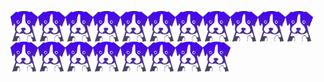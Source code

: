 <a href="javascript:void(0)"><img align="center" src="/media/depup.svg" alt="depup logo" width="44" no-referrer loading="lazy"><img align="center" src="/media/depup.svg" alt="depup logo" width="44" no-referrer loading="lazy"><img align="center" src="/media/depup.svg" alt="depup logo" width="44" no-referrer loading="lazy"><img align="center" src="/media/depup.svg" alt="depup logo" width="44" no-referrer loading="lazy"><img align="center" src="/media/depup.svg" alt="depup logo" width="44" no-referrer loading="lazy"><img align="center" src="/media/depup.svg" alt="depup logo" width="44" no-referrer loading="lazy"><img align="center" src="/media/depup.svg" alt="depup logo" width="44" no-referrer loading="lazy"><img align="center" src="/media/depup.svg" alt="depup logo" width="44" no-referrer loading="lazy"><img align="center" src="/media/depup.svg" alt="depup logo" width="44" no-referrer loading="lazy"><img align="center" src="/media/depup.svg" alt="depup logo" width="44" no-referrer loading="lazy"><img align="center" src="/media/depup.svg" alt="depup logo" width="44" no-referrer loading="lazy"><img align="center" src="/media/depup.svg" alt="depup logo" width="44" no-referrer loading="lazy"><img align="center" src="/media/depup.svg" alt="depup logo" width="44" no-referrer loading="lazy"><img align="center" src="/media/depup.svg" alt="depup logo" width="44" no-referrer loading="lazy"><img align="center" src="/media/depup.svg" alt="depup logo" width="44" no-referrer loading="lazy"><img align="center" src="/media/depup.svg" alt="depup logo" width="44" no-referrer loading="lazy"><img align="center" src="/media/depup.svg" alt="depup logo" width="44" no-referrer loading="lazy"><img align="center" src="/media/depup.svg" alt="depup logo" width="44" no-referrer loading="lazy"><img align="center" src="/media/depup.svg" alt="depup logo" width="44" no-referrer loading="lazy"></a>

